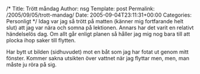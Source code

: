 /*
 Title: Trött måndag
 Author: nsg
 Template: post
 Permalink: /2005/09/05/trott-mandag/
 Date: 2005-09-04T23:11:31+00:00
 Categories: Personligt
*/
Idag var jag så trött på matten (känner mig fortfarande helt slut) att jag var nära och somna på lektionen. Annars har det varit en relativt händelselös dag. Om allt går enligt planen så håller jag mig nog bara till att plocka ihop saker till flytten.

Har bytt ut bilden (sidhuvudet) mot en båt som jag har fotat ut genom mitt fönster. Kommer sakna utsikten över vattnet när jag flyttar men, men, man måste ju röra på sig.

<small></small>